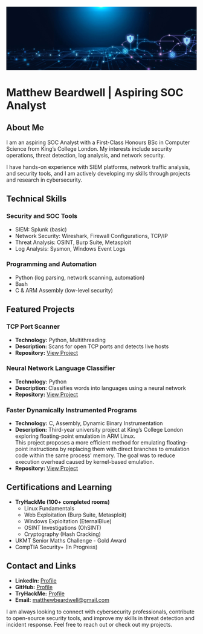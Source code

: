![Banner](https://github.com/mbeardwell/mbeardwell/blob/13f54e5414dea099cf19a55c4327883f81859eb0/main/banner.png)

# Matthew Beardwell | Aspiring SOC Analyst   

## About Me  
I am an aspiring SOC Analyst with a First-Class Honours BSc in Computer Science from King’s College London. My interests include security operations, threat detection, log analysis, and network security.  

I have hands-on experience with SIEM platforms, network traffic analysis, and security tools, and I am actively developing my skills through projects and research in cybersecurity.  

## Technical Skills  
### Security and SOC Tools  
- SIEM: Splunk (basic)  
- Network Security: Wireshark, Firewall Configurations, TCP/IP  
- Threat Analysis: OSINT, Burp Suite, Metasploit  
- Log Analysis: Sysmon, Windows Event Logs  

### Programming and Automation  
- Python (log parsing, network scanning, automation)  
- Bash
- C & ARM Assembly (low-level security)  

## Featured Projects  

### TCP Port Scanner  
- **Technology:** Python, Multithreading  
- **Description:** Scans for open TCP ports and detects live hosts  
- **Repository:** [View Project](https://github.com/mbeardwell/simple-port-scanner)  

### Neural Network Language Classifier  
- **Technology:** Python
- **Description:** Classifies words into languages using a neural network  
- **Repository:** [View Project](https://github.com/mbeardwell/language-guesser)  

### Faster Dynamically Instrumented Programs  
- **Technology:** C, Assembly, Dynamic Binary Instrumentation  
- **Description:** Third-year university project at King’s College London exploring floating-point emulation in ARM Linux.  
  This project proposes a more efficient method for emulating floating-point instructions by replacing them with direct branches to emulation code within the same process' memory. The goal was to reduce execution overhead caused by kernel-based emulation.  
- **Repository:** [View Project](https://github.com/mbeardwell/arm-fp-emu)

## Certifications and Learning  
- **TryHackMe (100+ completed rooms)**  
  - Linux Fundamentals  
  - Web Exploitation (Burp Suite, Metasploit)  
  - Windows Exploitation (EternalBlue)  
  - OSINT Investigations (OhSINT)  
  - Cryptography (Hash Cracking)  
- UKMT Senior Maths Challenge - Gold Award  
- CompTIA Security+ (In Progress)  

## Contact and Links  
- **LinkedIn:** [Profile](https://www.linkedin.com/in/mbeardwell)
- **GitHub:** [Profile](https://github.com/mbeardwell)  
- **TryHackMe:** [Profile](https://tryhackme.com/p/mbeardwell)  
- **Email:** [matthewbeardwell@gmail.com](mailto:matthewbeardwell@gmail.com)  

I am always looking to connect with cybersecurity professionals, contribute to open-source security tools, and improve my skills in threat detection and incident response. Feel free to reach out or check out my projects.  
